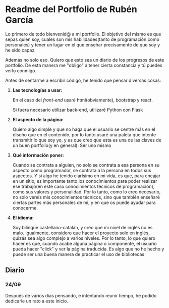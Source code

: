 <H1>Readme del Portfolio de Rubén García</h1>
<p>Lo primero de todo bienvenid@ a mi portfolio. El objetivo del mismo es que sepas quien soy, cuales son mis habilidades(tanto de programación como personales) y tener un lugar en el que enseñar precisamente de que soy y he sido capaz.</p>
<p> Además no solo eso. Quiero que esto sea un diario de los progresos de este portfolio. De esta manera me "obligo" a tener cierta constancia y tú puedes verlo conmigo.</p>
<p>Antes de sentarme a escribir código, he tenido que pensar diversas cosas:</p> 
<ol>
    <li><b>Las tecnologías a usar:</b> <p>En el caso del <em>front-end</em> usaré html(obviamente), bootstrap y react.</p><p>Si fuera necesario utilizar back-end, utilizaré Python con Flask</p></li>
    <li><b>El aspecto de la página:</b><p>Quiero algo simple y que no haga que el usuario se centre más en el diseño que en el contenido, por lo tanto usaré una paleta que intente transmitir lo que soy yo, y es que creo que esta es una de las claves de un buen portfolio(y en general): Ser uno mismo</p></li>
    <li><b>Qué información poner:</b><p>Cuando se contrata a alguien, no solo se contrata a esa persona en su aspecto como programador, se contrata a la persona en todos sus aspectos. Y si algo he tenido clarísimo en mi vida, es que, para encajar en un sitio, es importante tanto los conocimientos para poder realizar ese trabajo(en este caso conocimientos técnicos de programación), como sus valores y personalidad. Por lo tanto, como lo creo necesario, no solo vereis mis conocimientos técnicos, sino que también enseñaré ciertas partes más personales de mi, y en que os puede ayudar para conocerme</p></li>
    <li><b>El idioma:</b><p>Soy bilingüe castellano-catalán, y creo que mi nivel de inglés no es malo. Igualmente, considero que hacer el proyecto solo en inglés, quizás sea algo complejo a varios niveles. Por lo tanto, lo que quiero hacer es que, cuando acabe alguna página o componente, el usuario pueda hacer "click" y ver la página traducida. Es algo que no he hecho y puede ser una buena manera de practicar el uso de bibliotecas</p></li>
</ol>
    
<h2>Diario</h2>
<h3>24/09</h3>
<p>Después de varios días pensando, e intentando reunir tiempo, he podido dedicarle un rato a este inicio.</p>

